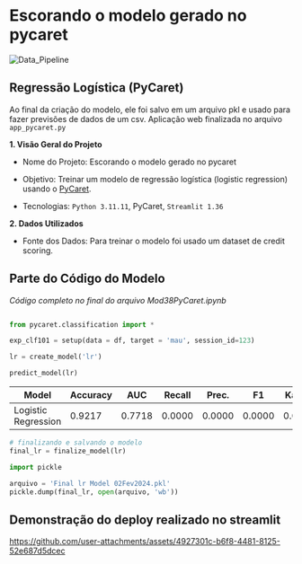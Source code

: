 # Escorando o modelo gerado no pycaret
![Data_Pipeline](https://github.com/user-attachments/assets/8300df06-517c-4efa-9d77-76bb4fdc37fa)


## Regressão Logística (PyCaret)
Ao final da criação do modelo, ele foi salvo em um arquivo pkl e usado para fazer previsões de dados de um csv. Aplicação web finalizada no arquivo ``app_pycaret.py``

**1. Visão Geral do Projeto**

- Nome do Projeto: Escorando o modelo gerado no pycaret

- Objetivo: Treinar um modelo de regressão logística (logistic regression) usando o [PyCaret](https://pycaret.org/).

- Tecnologias: ``Python 3.11.11``, PyCaret, ``Streamlit 1.36``

**2. Dados Utilizados**

- Fonte dos Dados: Para treinar o modelo foi usado um dataset de credit scoring.

## Parte do Código do Modelo
_Código completo no final do arquivo Mod38PyCaret.ipynb_

```python

from pycaret.classification import *

exp_clf101 = setup(data = df, target = 'mau', session_id=123)

lr = create_model('lr')

predict_model(lr)
```
| Model                 | Accuracy | AUC    | Recall | Prec.  | F1     | Kappa  | MCC    |
|-----------------------|----------|--------|--------|--------|--------|--------|--------|
| Logistic Regression  | 0.9217   | 0.7718 | 0.0000 | 0.0000 | 0.0000 | 0.0000 | 0.0000 |

```python
# finalizando e salvando o modelo
final_lr = finalize_model(lr)

import pickle

arquivo = 'Final lr Model 02Fev2024.pkl'
pickle.dump(final_lr, open(arquivo, 'wb'))

```

## Demonstração do deploy realizado no streamlit







https://github.com/user-attachments/assets/4927301c-b6f8-4481-8125-52e687d5dcec



